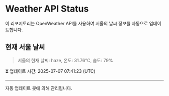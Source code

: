
# Weather API Status

이 리포지토리는 OpenWeather API를 사용하여 서울의 날씨 정보를 자동으로 업데이트합니다.

## 현재 서울 날씨
> 서울의 현재 날씨: haze, 온도: 31.76°C, 습도: 79%

⏳ 업데이트 시간: 2025-07-07 07:41:23 (UTC)

---
자동 업데이트 봇에 의해 관리됩니다.
